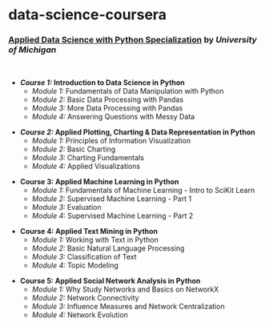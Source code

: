 # data-science-coursera

### [Applied Data Science with Python Specialization](https://www.coursera.org/specializations/data-science-python) by <em>University of Michigan</em>

<br>

* <strong><em>Course 1:</em> Introduction to Data Science in Python</strong>
    * <em>Module 1:</em> Fundamentals of Data Manipulation with Python
    * <em>Module 2:</em> Basic Data Processing with Pandas
    * <em>Module 3:</em> More Data Processing with Pandas
    * <em>Module 4:</em> Answering Questions with Messy Data
+ <strong><em>Course 2:</em> Applied Plotting, Charting & Data Representation in Python</strong>
    * <em>Module 1:</em> Principles of Information Visualization
    * <em>Module 2:</em> Basic Charting
    * <em>Module 3:</em> Charting Fundamentals
    * <em>Module 4:</em> Applied Visualizations
* <strong>Course 3: Applied Machine Learning in Python</strong>
    * <em>Module 1:</em> Fundamentals of Machine Learning - Intro to SciKit Learn
    * <em>Module 2:</em> Supervised Machine Learning - Part 1
    * <em>Module 3:</em> Evaluation
    * <em>Module 4:</em> Supervised Machine Learning - Part 2
+ <strong>Course 4: Applied Text Mining in Python</strong>
    * <em>Module 1:</em> Working with Text in Python
    * <em>Module 2:</em> Basic Natural Language Processing
    * <em>Module 3:</em> Classification of Text
    * <em>Module 4:</em> Topic Modeling
* <strong>Course 5: Applied Social Network Analysis in Python</strong>
    * <em>Module 1:</em> Why Study Networks and Basics on NetworkX
    * <em>Module 2:</em> Network Connectivity
    * <em>Module 3:</em> Influence Measures and Network Centralization
    * <em>Module 4:</em> Network Evolution